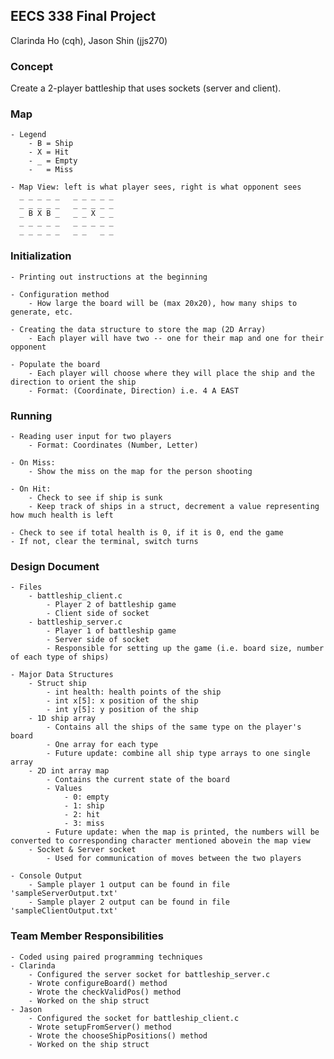 ## EECS 338 Final Project
Clarinda Ho (cqh), Jason Shin (jjs270)

### Concept
Create a 2-player battleship that uses sockets (server and client).

### Map
	- Legend
		- B = Ship
		- X = Hit
		- _ = Empty
		-   = Miss
		
	- Map View: left is what player sees, right is what opponent sees
	  _ _ _ _ _   _ _ _ _ _
	  _ _ _ _ _   _ _ _ _ _
	  _ B X B _   _ _ X _ _
	  _ _ _ _ _   _ _ _ _ _
	  _ _ _ _ _   _ _   _ _ 

### Initialization
	- Printing out instructions at the beginning
	
    - Configuration method
		- How large the board will be (max 20x20), how many ships to generate, etc. 
 
    - Creating the data structure to store the map (2D Array)
		- Each player will have two -- one for their map and one for their opponent

    - Populate the board
		- Each player will choose where they will place the ship and the direction to orient the ship
		- Format: (Coordinate, Direction) i.e. 4 A EAST
  
### Running
    - Reading user input for two players
		- Format: Coordinates (Number, Letter) 
		
    - On Miss:
		- Show the miss on the map for the person shooting

    - On Hit:
		- Check to see if ship is sunk
		- Keep track of ships in a struct, decrement a value representing how much health is left
    
    - Check to see if total health is 0, if it is 0, end the game
    - If not, clear the terminal, switch turns
	
### Design Document
	- Files
		- battleship_client.c
			- Player 2 of battleship game
			- Client side of socket
		- battleship_server.c
			- Player 1 of battleship game
			- Server side of socket
			- Responsible for setting up the game (i.e. board size, number of each type of ships)
			
	- Major Data Structures
		- Struct ship
			- int health: health points of the ship
			- int x[5]: x position of the ship
			- int y[5]: y position of the ship
		- 1D ship array
			- Contains all the ships of the same type on the player's board
			- One array for each type
			- Future update: combine all ship type arrays to one single array
		- 2D int array map
			- Contains the current state of the board
			- Values
				- 0: empty
				- 1: ship
				- 2: hit
				- 3: miss
			- Future update: when the map is printed, the numbers will be converted to corresponding character mentioned abovein the map view
		- Socket & Server socket
			- Used for communication of moves between the two players
			
	- Console Output
		- Sample player 1 output can be found in file 'sampleServerOutput.txt'
		- Sample player 2 output can be found in file 'sampleClientOutput.txt'

### Team Member Responsibilities
	- Coded using paired programming techniques
	- Clarinda
		- Configured the server socket for battleship_server.c
		- Wrote configureBoard() method
		- Wrote the checkValidPos() method
		- Worked on the ship struct
	- Jason
		- Configured the socket for battleship_client.c
		- Wrote setupFromServer() method
		- Wrote the chooseShipPositions() method
		- Worked on the ship struct